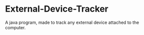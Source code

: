 # External-Device-Tracker
A  java program, made to track any external device attached to the computer.
